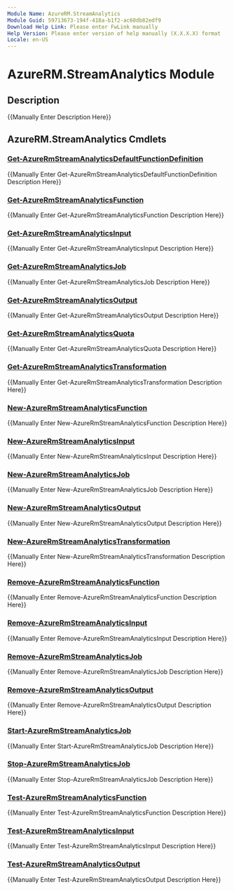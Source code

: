 ```yaml
---
Module Name: AzureRM.StreamAnalytics
Module Guid: 59713673-194f-418a-b1f2-ac60db82edf9
Download Help Link: Please enter FwLink manually
Help Version: Please enter version of help manually (X.X.X.X) format
Locale: en-US
---
```


# AzureRM.StreamAnalytics Module
## Description
{{Manually Enter Description Here}}

## AzureRM.StreamAnalytics Cmdlets
### [Get-AzureRmStreamAnalyticsDefaultFunctionDefinition](Get-AzureRmStreamAnalyticsDefaultFunctionDefinition.md)
{{Manually Enter Get-AzureRmStreamAnalyticsDefaultFunctionDefinition Description Here}}

### [Get-AzureRmStreamAnalyticsFunction](Get-AzureRmStreamAnalyticsFunction.md)
{{Manually Enter Get-AzureRmStreamAnalyticsFunction Description Here}}

### [Get-AzureRmStreamAnalyticsInput](Get-AzureRmStreamAnalyticsInput.md)
{{Manually Enter Get-AzureRmStreamAnalyticsInput Description Here}}

### [Get-AzureRmStreamAnalyticsJob](Get-AzureRmStreamAnalyticsJob.md)
{{Manually Enter Get-AzureRmStreamAnalyticsJob Description Here}}

### [Get-AzureRmStreamAnalyticsOutput](Get-AzureRmStreamAnalyticsOutput.md)
{{Manually Enter Get-AzureRmStreamAnalyticsOutput Description Here}}

### [Get-AzureRmStreamAnalyticsQuota](Get-AzureRmStreamAnalyticsQuota.md)
{{Manually Enter Get-AzureRmStreamAnalyticsQuota Description Here}}

### [Get-AzureRmStreamAnalyticsTransformation](Get-AzureRmStreamAnalyticsTransformation.md)
{{Manually Enter Get-AzureRmStreamAnalyticsTransformation Description Here}}

### [New-AzureRmStreamAnalyticsFunction](New-AzureRmStreamAnalyticsFunction.md)
{{Manually Enter New-AzureRmStreamAnalyticsFunction Description Here}}

### [New-AzureRmStreamAnalyticsInput](New-AzureRmStreamAnalyticsInput.md)
{{Manually Enter New-AzureRmStreamAnalyticsInput Description Here}}

### [New-AzureRmStreamAnalyticsJob](New-AzureRmStreamAnalyticsJob.md)
{{Manually Enter New-AzureRmStreamAnalyticsJob Description Here}}

### [New-AzureRmStreamAnalyticsOutput](New-AzureRmStreamAnalyticsOutput.md)
{{Manually Enter New-AzureRmStreamAnalyticsOutput Description Here}}

### [New-AzureRmStreamAnalyticsTransformation](New-AzureRmStreamAnalyticsTransformation.md)
{{Manually Enter New-AzureRmStreamAnalyticsTransformation Description Here}}

### [Remove-AzureRmStreamAnalyticsFunction](Remove-AzureRmStreamAnalyticsFunction.md)
{{Manually Enter Remove-AzureRmStreamAnalyticsFunction Description Here}}

### [Remove-AzureRmStreamAnalyticsInput](Remove-AzureRmStreamAnalyticsInput.md)
{{Manually Enter Remove-AzureRmStreamAnalyticsInput Description Here}}

### [Remove-AzureRmStreamAnalyticsJob](Remove-AzureRmStreamAnalyticsJob.md)
{{Manually Enter Remove-AzureRmStreamAnalyticsJob Description Here}}

### [Remove-AzureRmStreamAnalyticsOutput](Remove-AzureRmStreamAnalyticsOutput.md)
{{Manually Enter Remove-AzureRmStreamAnalyticsOutput Description Here}}

### [Start-AzureRmStreamAnalyticsJob](Start-AzureRmStreamAnalyticsJob.md)
{{Manually Enter Start-AzureRmStreamAnalyticsJob Description Here}}

### [Stop-AzureRmStreamAnalyticsJob](Stop-AzureRmStreamAnalyticsJob.md)
{{Manually Enter Stop-AzureRmStreamAnalyticsJob Description Here}}

### [Test-AzureRmStreamAnalyticsFunction](Test-AzureRmStreamAnalyticsFunction.md)
{{Manually Enter Test-AzureRmStreamAnalyticsFunction Description Here}}

### [Test-AzureRmStreamAnalyticsInput](Test-AzureRmStreamAnalyticsInput.md)
{{Manually Enter Test-AzureRmStreamAnalyticsInput Description Here}}

### [Test-AzureRmStreamAnalyticsOutput](Test-AzureRmStreamAnalyticsOutput.md)
{{Manually Enter Test-AzureRmStreamAnalyticsOutput Description Here}}


